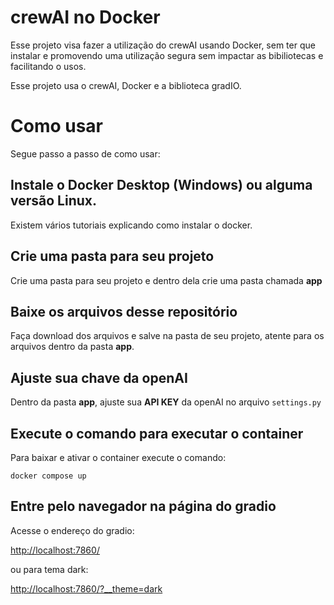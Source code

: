 # crewAI no Docker

Esse projeto visa fazer a utilização do crewAI usando Docker, sem ter que instalar e promovendo uma utilização segura sem impactar as bibiliotecas e facilitando o usos.

Esse projeto usa o crewAI, Docker e a biblioteca gradIO.


# Como usar

Segue passo a passo de como usar:

## Instale o Docker Desktop (Windows) ou alguma versão Linux.

Existem vários tutoriais explicando como instalar o docker.

## Crie uma pasta para seu projeto

Crie uma pasta para seu projeto e dentro dela crie uma pasta chamada **app**

## Baixe os arquivos desse repositório

Faça download dos arquivos e salve na pasta de seu projeto, atente para os arquivos dentro da pasta **app**.

## Ajuste sua chave da openAI

Dentro da pasta **app**, ajuste sua **API KEY** da openAI no arquivo `settings.py`

## Execute o comando para executar o container

Para baixar e ativar o container execute o comando:

    docker compose up

## Entre pelo navegador na página do gradio

Acesse o endereço do gradio:

[http://localhost:7860/](http://localhost:7860/)

ou para tema dark:

[http://localhost:7860/?__theme=dark](http://localhost:7860/?__theme=dark)